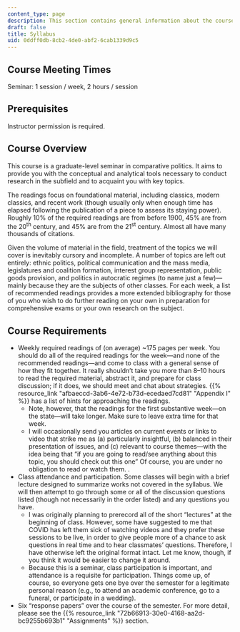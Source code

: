 ```yaml
---
content_type: page
description: This section contains general information about the course.
draft: false
title: Syllabus
uid: 0ddff0db-8cb2-4de0-abf2-6cab1339d9c5
---
```

## Course Meeting Times

Seminar: 1 session / week, 2 hours / session

## Prerequisites

Instructor permission is required.

## Course Overview

This course is a graduate-level seminar in comparative politics. It aims to provide you with the conceptual and analytical tools necessary to conduct research in the subfield and to acquaint you with key topics.

The readings focus on foundational material, including classics, modern classics, and recent work (though usually only when enough time has elapsed following the publication of a piece to assess its staying power). Roughly 10% of the required readings are from before 1900, 45% are from the 20<sup>th</sup> century, and 45% are from the 21<sup>st</sup> century. Almost all have many thousands of citations.

Given the volume of material in the field, treatment of the topics we will cover is inevitably cursory and incomplete. A number of topics are left out entirely: ethnic politics, political communication and the mass media, legislatures and coalition formation, interest group representation, public goods provision, and politics in autocratic regimes (to name just a few)—mainly because they are the subjects of other classes. For each week, a list of recommended readings provides a more extended bibliography for those of you who wish to do further reading on your own in preparation for comprehensive exams or your own research on the subject.

## Course Requirements

- Weekly required readings of (on average) ~175 pages per week. You should do all of the required readings for the week—and none of the recommended readings—and come to class with a general sense of how they fit together. It really shouldn’t take you more than 8–10 hours to read the required material, abstract it, and prepare for class discussion; if it does, we should meet and chat about strategies. {{% resource_link "afbaeccd-3ab6-4e72-b73d-ecedaed7cd81" "Appendix I" %}} has a list of hints for approaching the readings.
    - Note, however, that the readings for the first substantive week—on the state—will take longer. Make sure to leave extra time for that week.
    - I will occasionally send you articles on current events or links to video that strike me as (a) particularly insightful, (b) balanced in their presentation of issues, and (c) relevant to course themes—with the idea being that “if you are going to read/see anything about this topic, you should check out this one” Of course, you are under no obligation to read or watch them. .
- Class attendance and participation. Some classes will begin with a brief lecture designed to summarize works not covered in the syllabus. We will then attempt to go through some or all of the discussion questions listed (though not necessarily in the order listed) and any questions you have.
    - I was originally planning to prerecord all of the short “lectures” at the beginning of class. However, some have suggested to me that COVID has left them sick of watching videos and they prefer these sessions to be live, in order to give people more of a chance to ask questions in real time and to hear classmates’ questions. Therefore, I have otherwise left the original format intact. Let me know, though, if you think it would be easier to change it around.
    - Because this is a seminar, class participation is important, and attendance is a requisite for participation. Things come up, of course, so everyone gets one bye over the semester for a legitimate personal reason (e.g., to attend an academic conference, go to a funeral, or participate in a wedding).
- Six “response papers” over the course of the semester. For more detail, please see the {{% resource_link "72b66913-30e0-4168-aa2d-bc9255b693b1" "Assignments" %}} section.